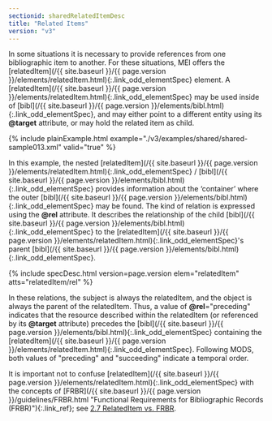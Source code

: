 ```yaml
---
sectionid: sharedRelatedItemDesc
title: "Related Items"
version: "v3"
---
```




In some situations it is necessary to provide references from one bibliographic item
to
another. For these situations, MEI offers the [relatedItem](/{{ site.baseurl }}/{{ page.version }}/elements/relatedItem.html){:.link_odd_elementSpec} element. A
[relatedItem](/{{ site.baseurl }}/{{ page.version }}/elements/relatedItem.html){:.link_odd_elementSpec} may be used inside of [bibl](/{{ site.baseurl }}/{{ page.version }}/elements/bibl.html){:.link_odd_elementSpec}, and
may either point to a different entity using its **@target** attribute, or may hold
the related item as child. 

{% include plainExample.html example="./v3/examples/shared/shared-sample013.xml" valid="true" %}

 In this example, the nested [relatedItem](/{{ site.baseurl }}/{{ page.version }}/elements/relatedItem.html){:.link_odd_elementSpec} / [bibl](/{{ site.baseurl }}/{{ page.version }}/elements/bibl.html){:.link_odd_elementSpec}
provides information about the ‘container’ where the outer [bibl](/{{ site.baseurl }}/{{ page.version }}/elements/bibl.html){:.link_odd_elementSpec} may be found. The kind of relation is expressed using the
**@rel** attribute. It describes the relationship of the child [bibl](/{{ site.baseurl }}/{{ page.version }}/elements/bibl.html){:.link_odd_elementSpec} to the [relatedItem](/{{ site.baseurl }}/{{ page.version }}/elements/relatedItem.html){:.link_odd_elementSpec}'s parent [bibl](/{{ site.baseurl }}/{{ page.version }}/elements/bibl.html){:.link_odd_elementSpec}. 



{% include specDesc.html version=page.version elem="relatedItem" atts="relatedItem/rel" %}



 In these relations, the subject is always the relatedItem, and the object is always
the
parent of the relatedItem. Thus, a value of **@rel**="preceding" indicates that the
resource described within the relatedItem (or referenced by its **@target** attribute)
precedes the [bibl](/{{ site.baseurl }}/{{ page.version }}/elements/bibl.html){:.link_odd_elementSpec} containing the [relatedItem](/{{ site.baseurl }}/{{ page.version }}/elements/relatedItem.html){:.link_odd_elementSpec}.
Following MODS, both values of "preceding" and "succeeding" indicate a temporal order.


 It is important not to confuse [relatedItem](/{{ site.baseurl }}/{{ page.version }}/elements/relatedItem.html){:.link_odd_elementSpec} with the concepts of [FRBR](/{{ site.baseurl }}/{{ page.version }}/guidelines/FRBR.html "Functional Requirements for Bibliographic Records (FRBR)"){:.link_ref}; see <a class="link_ptr" title="RelatedItem vs. FRBR" href="/{{ site.baseurl }}/{{ page.version }}/guidelines/header.html#headerRelatedItemVsFRBR">2.7 RelatedItem vs. FRBR</a>. 


